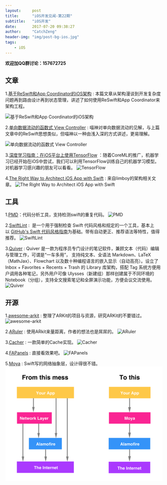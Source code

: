 ```yaml
---
layout:     post
title:      "iOS开发见闻-第22期"
subtitle:   "iOS开发"
date:       2017-07-20 09:38:27
author:     "CatchZeng"
header-img: "img/post-bg-ios.jpg"
tags:
    - iOS
---
```

<span id="busuanzi_container_page_pv"></span>

**欢迎加QQ群讨论：157672725**

## 文章

1.[基于ReSwift和App Coordinator的iOS架构](http://www.infoq.com/cn/articles/ios-arch-based-on-reswift-and-app-coordinator?utm_source=articles_about_mobile&utm_medium=link&utm_campaign=mobile) : 本篇文章从架构漫谈到开发复杂度问题再到路由设计再到状态管理，讲述了如何使用ReSwift和App Coordinator来架构工程。

![基于ReSwift和App Coordinator的iOS架构](http://upload-images.jianshu.io/upload_images/943491-22b6a9a5f8a39094.gif?imageMogr2/auto-orient/strip)

2.[单向数据流动的函数式 View Controller](https://onevcat.com/2017/07/state-based-viewcontroller/) : 喵神对单向数据流动的见解，与上篇文章中的ReSwift思想类似，但喵神以一种由浅入深的方式讲述，更易理解。

![单向数据流动的函数式 View Controller](https://onevcat.com/assets/images/2017/view-controller-states.svg)

3.[深度学习指南：在iOS平台上使用TensorFlow](http://www.infoq.com/cn/articles/getting-started-with-tensorflow-on-ios?utm_source=articles_about_mobile&utm_medium=link&utm_campaign=mobile) ：随着CoreML的推广，机器学习已经开始在iOS中尝试，我们可以利用TensorFlow训练自己的机器学习模型。对机器学习感兴趣的朋友可以看看。
![TensorFlow](http://upload-images.jianshu.io/upload_images/943491-1b804dc0fa8a439b.png?imageMogr2/auto-orient/strip%7CimageView2/2/w/1240)

4.[The Right Way to Architect iOS App with Swift](http://limboy.me/tech/2017/06/22/the-right-way-to-ios-architecture.html) : 来自limboy的架构相关文章。
![The Right Way to Architect iOS App with Swift](http://ww1.sinaimg.cn/large/afe37136gy1fgtcxzpz4yj218m0mw0vs.jpg)

## 工具
1.[PMD](https://pmd.github.io)：代码分析工具，支持检测swift的重复代码。
![PMD](http://upload-images.jianshu.io/upload_images/943491-10a78fa32e147c61.png?imageMogr2/auto-orient/strip%7CimageView2/2/w/1240)

2.[SwiftLint](https://github.com/realm/SwiftLint) :  是一个用于强制检查 Swift 代码风格和规定的一个工具，基本上以 [GitHub's Swift 代码风格指南](https://github.com/github/swift-style-guide)为基础。带有自动更正、推荐语法等特性，值得推荐。
![SwiftLint](https://github.com/realm/SwiftLint/raw/master/assets/screenshot.png)

3.[Quiver](https://itunes.apple.com/us/app/quiver-programmers-notebook/id866773894?mt=12) : Quiver 是一款为程序员专门设计的笔记软件，兼顾文本（代码）编辑与管理工作，可谓是“一车多用”， 支持纯文本、全语法 Markdown、LaTeX（MathJax）、Flowchart 以及数十种编程语言的嵌入显示（自动高亮）。设立了 Inbox + Favorites + Recents + Trash 的 Library 库架构，搭配 Tag 系统方便用户调用各种笔记，另外用户可像 Ulysses（新建组）那样创建属于不同环境的 Notebook（分组），支持全文搜索笔记和全屏演示功能，方便会议交流使用。
![Quiver](http://upload-images.jianshu.io/upload_images/943491-56dd51293e05f3bc.jpeg?imageMogr2/auto-orient/strip%7CimageView2/2/w/1240)

## 开源
1.[awesome-arkit](https://github.com/olucurious/awesome-arkit) : 整理了ARKit的项目与资源，研究ARKit的不要错过。
![awesome-arkit](http://upload-images.jianshu.io/upload_images/943491-31e115c8b3b57a36.png?imageMogr2/auto-orient/strip%7CimageView2/2/w/1240)

2.[ARuler](https://github.com/duzexu/ARuler) : 使用ARkit来量距离，作者的想法也是屌屌的。
![ARuler](https://github.com/duzexu/ARuler/raw/master/Design/logo.png)

3.[Cacher](https://github.com/raulriera/Cacher) : 一款简单的Cache实现。
![Cacher](https://github.com/raulriera/Cacher/raw/master/Resources/Icon.png)

4.[FAPanels](https://github.com/fahidattique55/FAPanels) : 直接看效果吧。
![FAPanels](https://camo.githubusercontent.com/ed45512fcdaee74a65976a07b7498de10300b7a9/687474703a2f2f692e696d6775722e636f6d2f5a4e31336561662e676966)

5.[Moya](https://github.com/Moya/Moya) : Swift写的网络抽象层，设计得很不错。
![Moya](https://github.com/Moya/Moya/raw/master/web/diagram.png)